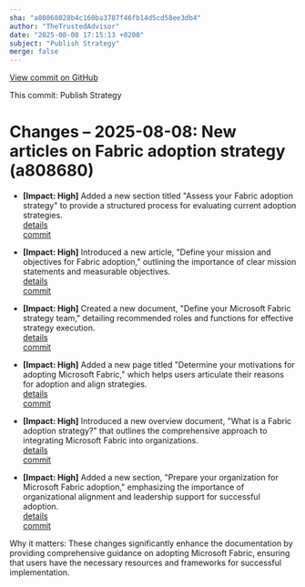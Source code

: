 ```yaml
---
sha: "a80868028b4c160ba3787f46fb14d5cd58ee3db4"
author: "TheTrustedAdvisor"
date: "2025-08-08 17:15:13 +0200"
subject: "Publish Strategy"
merge: false
---
```


[View commit on GitHub](https://github.com/TheTrustedAdvisor/FabricAdoptionFramework/commit/a80868028b4c160ba3787f46fb14d5cd58ee3db4)

This commit: Publish Strategy

# Changes – 2025-08-08: New articles on Fabric adoption strategy (a808680)

- **[Impact: High]** Added a new section titled "Assess your Fabric adoption strategy" to provide a structured process for evaluating current adoption strategies.  
   [details](/docs/about/changes/2025-08-08-assess-your-fabric-adoption-strategy)  
   [commit](https://github.com/TheTrustedAdvisor/FabricAdoptionFramework/commit/a80868028b4c160ba3787f46fb14d5cd58ee3db4)

- **[Impact: High]** Introduced a new article, "Define your mission and objectives for Fabric adoption," outlining the importance of clear mission statements and measurable objectives.  
   [details](/docs/about/changes/2025-08-08-define-your-mission-and-objectives)  
   [commit](https://github.com/TheTrustedAdvisor/FabricAdoptionFramework/commit/a80868028b4c160ba3787f46fb14d5cd58ee3db4)

- **[Impact: High]** Created a new document, "Define your Microsoft Fabric strategy team," detailing recommended roles and functions for effective strategy execution.  
   [details](/docs/about/changes/2025-08-08-define-your-strategy-team)  
   [commit](https://github.com/TheTrustedAdvisor/FabricAdoptionFramework/commit/a80868028b4c160ba3787f46fb14d5cd58ee3db4)

- **[Impact: High]** Added a new page titled "Determine your motivations for adopting Microsoft Fabric," which helps users articulate their reasons for adoption and align strategies.  
   [details](/docs/about/changes/2025-08-08-determine-your-motivations)  
   [commit](https://github.com/TheTrustedAdvisor/FabricAdoptionFramework/commit/a80868028b4c160ba3787f46fb14d5cd58ee3db4)

- **[Impact: High]** Introduced a new overview document, "What is a Fabric adoption strategy?" that outlines the comprehensive approach to integrating Microsoft Fabric into organizations.  
   [details](/docs/about/changes/2025-08-08-overview)  
   [commit](https://github.com/TheTrustedAdvisor/FabricAdoptionFramework/commit/a80868028b4c160ba3787f46fb14d5cd58ee3db4)

- **[Impact: High]** Added a new section, "Prepare your organization for Microsoft Fabric adoption," emphasizing the importance of organizational alignment and leadership support for successful adoption.  
   [details](/docs/about/changes/2025-08-08-prepare-your-organization)  
   [commit](https://github.com/TheTrustedAdvisor/FabricAdoptionFramework/commit/a80868028b4c160ba3787f46fb14d5cd58ee3db4)

Why it matters: These changes significantly enhance the documentation by providing comprehensive guidance on adopting Microsoft Fabric, ensuring that users have the necessary resources and frameworks for successful implementation.
